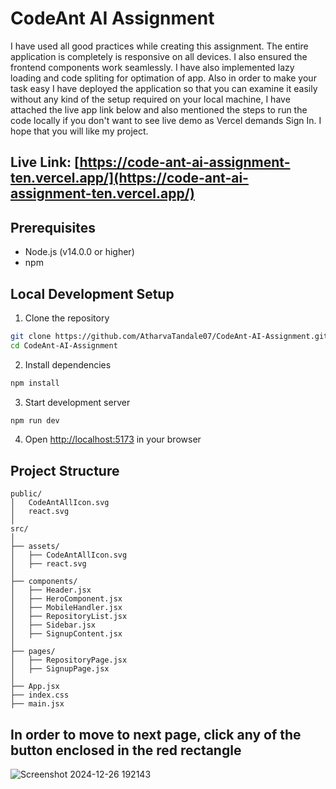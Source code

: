 # CodeAnt AI Assignment

I have used all good practices while creating this assignment. The entire application is completely is responsive on all devices. I also ensured the frontend components work seamlessly. I have also implemented 
lazy loading and code spliting for optimation of app. Also in order to make your task easy I have deployed the application so that you can examine it easily without any kind of the setup required on your local machine, I have attached the live app link below and also mentioned the steps to run the code locally if you don't want to see live demo as Vercel demands Sign In. I hope that you will like my project.

## Live Link: [https://code-ant-ai-assignment-ten.vercel.app/](https://code-ant-ai-assignment-ten.vercel.app/)

## Prerequisites

- Node.js (v14.0.0 or higher)
- npm

## Local Development Setup

1. Clone the repository
```bash
git clone https://github.com/AtharvaTandale07/CodeAnt-AI-Assignment.git
cd CodeAnt-AI-Assignment
```

2. Install dependencies
```bash
npm install
```

3. Start development server
```bash
npm run dev
```

4. Open [http://localhost:5173](http://localhost:5173) in your browser


## Project Structure

```plaintext
public/
│   CodeAntAllIcon.svg
│   react.svg
│
src/
│
├── assets/
│   ├── CodeAntAllIcon.svg
│   ├── react.svg
│
├── components/
│   ├── Header.jsx
│   ├── HeroComponent.jsx
│   ├── MobileHandler.jsx
│   ├── RepositoryList.jsx
│   ├── Sidebar.jsx
│   ├── SignupContent.jsx
│
├── pages/
│   ├── RepositoryPage.jsx
│   ├── SignupPage.jsx
│
├── App.jsx
├── index.css
├── main.jsx
```

## In order to move to next page, click any of the button enclosed in the red rectangle

![Screenshot 2024-12-26 192143](https://github.com/user-attachments/assets/2ce59252-b7b8-4394-9fe8-2bd05e6dac89)
